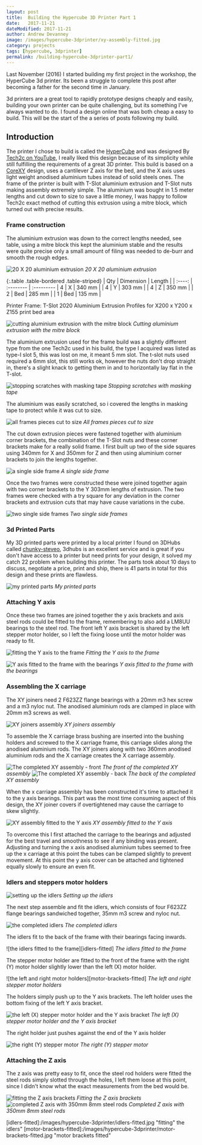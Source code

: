 ```yaml
---
layout: post
title:  Building the Hypercube 3D Printer Part 1
date:   2017-11-21
dateModified: 2017-11-21
author: Andrew Devanney
image: /images/hypercube-3dprinter/xy-assembly-fitted.jpg
category: projects
tags: [hypercube, 3dprinter]
permalink: /building-hypercube-3dprinter-part1/
---
```


Last November (2016) I started building my first project in the workshop, the HyperCube 3d printer. Its been a struggle to complete this post after becoming a father for the second time in January.

3d printers are a great tool to rapidly prototype designs cheaply and easily, building your own printer can be quite challenging, but its something I've always wanted to do. I found a design online that was both cheap a easy to build. This will be the start of the a series of posts following my build.
<!--more-->

## Introduction

The printer I chose to build is called the [HyperCube] and was designed By [Tech2c on YouTube], I really liked this design because of its simplicity while still fulfilling the requirements of a great 3D printer. This build is based on a [CoreXY] design, uses a cantilever Z axis for the bed, and the X axis uses light weight anodised aluminium tubes instead of solid steels ones. The frame of the printer is built with T-Slot aluminium extrusion and T-Slot nuts making assembly extremely simple. The aluminium was bought in 1.5 meter lengths and cut down to size to save a little money, I was happy to follow Tech2c exact method of cutting this extrusion using a mitre block, which turned out with precise results.

### Frame construction

The aluminium extrusion was down to the correct lengths needed, see table, using a mitre block this kept the aluminium stable and the results were quite precise only a small amount of filing was needed to de-burr and smooth the rough edges.

![20 X 20 aluminium extrusion][extrusion]
*20 X 20 aluminium extrusion*

{:.table .table-bordered .table-striped}
| Qty    | Dimension | Length   |
| :----: | :-------- | :---------
| 4      | X         | 340 mm   |
| 4      | Y         | 303 mm   |
| 4      | Z         | 350 mm   |
| 2      | Bed       | 285 mm   |
| 1      | Bed       | 135 mm   |

Printer Frame:
T-Slot 2020 Aluminium Extrusion Profiles for X200 x Y200 x Z155 print bed area

![cutting aluminium extrusion with the mitre block][cutting-setup]
*Cutting aluminium extrusion with the mitre block*

The aluminium extrusion used for the frame build was a slightly different type from the one Tech2c used in his build, the type I acquired was listed as type-I slot 5, this was lost on me, it meant 5 mm slot. The t-slot nuts used required a 6mm slot, this still works ok, however the nuts don't drop straight in, there's a slight knack to getting them in and to horizontally lay flat in the T-slot.

![stopping scratches with masking tape][protecting-with-tape]
*Stopping scratches with masking tape*

The aluminium was easily scratched, so i covered the lengths in masking tape to protect while it was cut to size.

![all frames pieces cut to size][cut-to-length]
*All frames pieces cut to size*

The cut down extrusion pieces were fastened together with aluminium corner brackets, the combination of the T-Slot nuts and these corner brackets make for a really solid frame. I first built up two of the side squares using 340mm for X and 350mm for Z and then using aluminium corner brackets to join the lengths together.

![a single side frame][single-frame]
*A single side frame*

Once the two frames were constructed these were joined together again with two corner brackets to the Y 303mm lengths of extrusion. The two frames were checked with a try square for any deviation in the corner brackets and extrusion cuts that may have cause variations in the cube.

![two single side frames][two-frames]
*Two single side frames*

### 3d Printed Parts

My 3D printed parts were printed by a local printer I found on 3DHubs called [chunky-steveo], 3dhubs is an excellent service and is great if you don't have access to a printer but need prints for your design, it solved my catch 22 problem when building this printer. The parts took about 10 days to discuss, negotiate a price, print and ship, there is 41 parts in total for this design and these prints are flawless.

![my printed parts][printed-parts]
*My printed parts*

### Attaching Y axis

Once these two frames are joined together the y axis brackets and axis steel rods could be fitted to the frame, remembering to also add a LM8UU bearings to the steel rod. The front left Y axis bracket is shared by the left stepper motor holder, so I left the fixing loose until the motor holder was ready to fit.

![fitting the Y axis to the frame][y-axis-and-xy-assembly]
*Fitting the Y axis to the frame*

![Y axis fitted to the frame with the bearings][y-axis-fitted]
*Y axis fitted to the frame with the bearings*

### Assembling the X carriage

The XY joiners need 2 F623ZZ flange bearings with a 20mm m3 hex screw and a m3 nyloc nut. The anodised aluminium rods are clamped in place with 20mm m3 screws as well.  

![XY joiners assembly][xy-joiners]
*XY joiners assembly*

To assemble the X carriage brass bushing are inserted into the bushing holders and screwed to the X carriage frame, this carriage slides along the anodised aluminium rods. The XY joiners along with two 360mm anodised aluminium rods and the X carriage creates the X carriage assembly.

![The completed XY assembly - front][xy-assembly-front]
*The front of the completed XY assembly*
![The completed XY assembly - back][xy-assembly-back]
*The back of the completed XY assembly*

When the x carriage assembly has been constructed it's time to attached it to the y axis bearings. This part was the most time consuming aspect of this design, the XY joiner covers if overtightened may cause the carriage to skew slightly.

![XY assembly fitted to the Y axis][xy-assembly-fitted]
*XY assembly fitted to the Y axis*

To overcome this I first attached the carriage to the bearings and adjusted for the best travel and smoothness to see if any binding was present. Adjusting and turning the x axis anodised aluminium tubes seemed to free up the x carriage at this point the tubes can be clamped slightly to prevent movement. At this point the y axis cover can be attached and tightened equally slowly to ensure an even fit.

### Idlers and steppers motor holders

![setting up the idlers][idlers-setup]
*Setting up the idlers*

The next step assemble and fit the idlers, which consists of four F623ZZ flange bearings sandwiched together, 35mm m3 screw and nyloc nut.

![the completed idlers][idlers]
*The completed idlers*

The idlers fit to the back of the frame with their bearings facing inwards.

![the idlers fitted to the frame][idlers-fitted]
*The idlers fitted to the frame*

The stepper motor holder are fitted to the front of the frame with the right (Y) motor holder slightly lower than the left (X) motor holder.

![the left and right motor holders][motor-brackets-fitted]
*The left and right stepper motor holders*

The holders simply push up to the Y axis brackets. The left holder uses the bottom fixing of the left Y axis bracket.

![the left (X) stepper motor holder and the Y axis bracket][x-motor-bracket-fitted]
*The left (X) stepper motor holder and the Y axis bracket*

The right holder just pushes against the end of the Y axis holder

![the right (Y) stepper motor][y-motor-bracket-fitted]
*The right (Y) stepper motor*


### Attaching the Z axis

The z axis was pretty easy to fit, once the steel rod holders were fitted the steel rods simply slotted through the holes, I left them loose at this point, since I didn't know what the exact measurements from the bed would be.

![fitting the Z axis brackets][z-axis-bracket-fitted]
*Fitting the Z axis brackets*
![completed Z axis with 350mm 8mm steel rods][z-axis-fitted]
*Completed Z axis with 350mm 8mm steel rods*


[HyperCube]: http://www.thingiverse.com/thing:1752766
[Tech2c on YouTube]: https://www.youtube.com/playlist?list=PLIaArjwViQRVAERWRrYfe9rtiwvvRGCzw
[CoreXY]: http://corexy.com/theory.html
[chunky-steveo]:https://www.3dhubs.com/manchester/hubs/chunky-steveo

[extrusion]:/images/hypercube-3dprinter/extrusion.jpg "20x20 aluminium extrusion"
[cutting-setup]:/images/hypercube-3dprinter/cutting-setup.jpg "cutting extrusion in mitre block"
[protecting-with-tape]:/images/hypercube-3dprinter/protecting-with-tape.jpg "protecting the aluminium with masking tape"
[cut-to-length]:/images/hypercube-3dprinter/extrusion-cut-down.jpg "extrusion cut to required lengths"
[single-frame]:/images/hypercube-3dprinter/single-frame.jpg "constructing a single side frame"
[two-frames]:/images/hypercube-3dprinter/two-frames.jpg "two side frames completed"
[printed-parts]:/images/hypercube-3dprinter/printed-parts.jpg "my printed parts"

[y-axis-fitted]:/images/hypercube-3dprinter/y-axis-fitted.jpg "y axis fitted to printer frame"
[y-axis-and-xy-assembly]:/images/hypercube-3dprinter/y-axis-and-xy-assembly.jpg "y axis and the xy joiner assembly"


[xy-joiners]:/images/hypercube-3dprinter/xy-joiners.jpg "making the xy joiners"
[xy-assembly-front]:/images/hypercube-3dprinter/xy-assembly-front.jpg "xy assembly assembled"
[xy-assembly-back]:/images/hypercube-3dprinter/xy-assembly-back.jpg "xy assembly assembled"
[xy-assembly-fitted]:/images/hypercube-3dprinter/xy-assembly-fitted.jpg "two side frames completed"

[idlers]:/images/hypercube-3dprinter/idlers.jpg "fitting the idlers"
[idlers-setup]:/images/hypercube-3dprinter/idlers-setup.jpg "making the idlers"
[idlers-fitted]:/images/hypercube-3dprinter/idlers-fitted.jpg "fitting" the idlers"
[motor-brackets-fitted]:/images/hypercube-3dprinter/motor-brackets-fitted.jpg "motor brackets fitted"

[y-motor-bracket-fitted]:/images/hypercube-3dprinter/y-motor-bracket-fitted.jpg "y axis stepper motor brackets (right side)"
[x-motor-bracket-fitted]:/images/hypercube-3dprinter/x-motor-bracket-fitted.jpg "x axis stepper motor brackets (left side)"
[z-axis-bracket-fitted]:/images/hypercube-3dprinter/z-axis-brackets-fitted.jpg "z axis bracket fitted"
[z-axis-fitted]:/images/hypercube-3dprinter/z-axis-fitted.jpg "z axis fitted"
